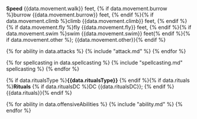 **Speed** {{data.movement.walk}} feet, {% if data.movement.burrow %}burrow {{data.movement.burrow}} feet, {% endif %}{% if data.movement.climb %}climb {{data.movement.climb}} feet, {% endif %}{% if data.movement.fly %}fly {{data.movement.fly}} feet, {% endif %}{% if data.movement.swim %}swim {{data.movement.swim}} feet{% endif %}{% if data.movement.other %}; {{data.movement.other}}{% endif %}

{% for ability in data.attacks %}
{% include "attack.md" %}
{% endfor %}

{% for spellcasting in data.spellcasting %}
{% include "spellcasting.md" spellcasting %}
{% endfor %}

{% if data.ritualsType %}**{{data.ritualsType}}** {% endif %}{% if data.rituals %}**Rituals** {% if data.ritualsDC %}DC {{data.ritualsDC}}; {% endif %}{{data.rituals}}{% endif %}

{% for ability in data.offensiveAbilities %}
{% include "ability.md" %}
{% endfor %}